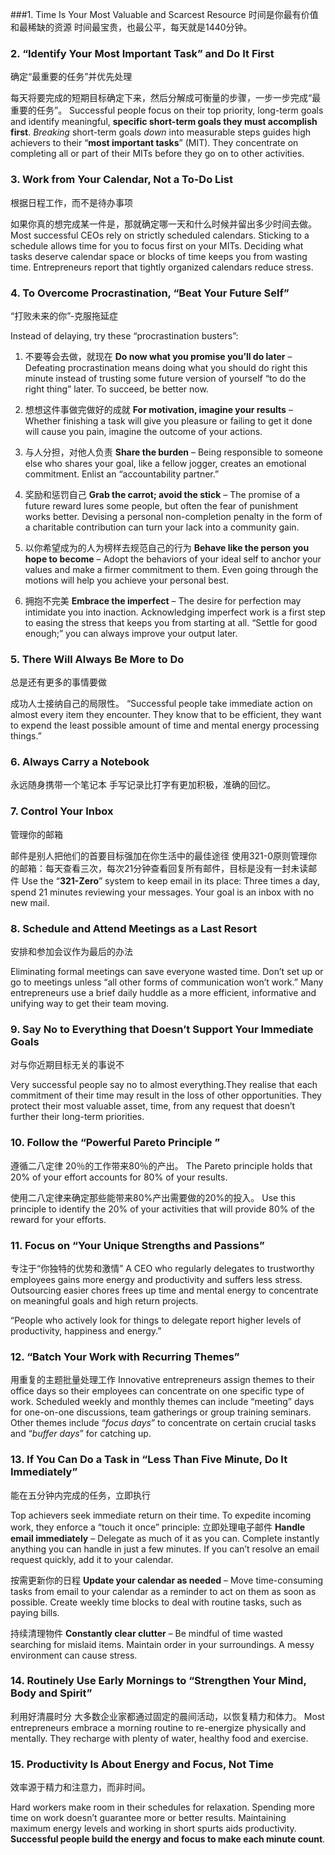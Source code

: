 ###1. Time Is Your Most Valuable and Scarcest Resource
时间是你最有价值和最稀缺的资源
时间最宝贵，也最公平，每天就是1440分钟。

### 2. “Identify Your Most Important Task” and Do It First
确定“最重要的任务”并优先处理

每天将要完成的短期目标确定下来，然后分解成可衡量的步骤，一步一步完成“最重要的任务”。
Successful people focus on their top priority, long-term goals and identify meaningful, **specific short-term goals they must accomplish first**. *Breaking* short-term goals *down* into measurable steps guides high achievers to their “**most important tasks**” (MIT). They concentrate on completing all or part of their MITs before they go on to other activities.

### 3. Work from Your Calendar, Not a To-Do List
根据日程工作，而不是待办事项

如果你真的想完成某一件是，那就确定哪一天和什么时候并留出多少时间去做。
Most successful CEOs rely on strictly scheduled calendars. Sticking to a schedule allows time for you to focus first on your MITs. 
Deciding what tasks deserve calendar space or blocks of time keeps you from wasting time. Entrepreneurs report that tightly organized calendars reduce stress.

### 4. To Overcome Procrastination, “Beat Your Future Self”
“打败未来的你”-克服拖延症

Instead of delaying, try these “procrastination busters”:
1) 不要等会去做，就现在
**Do now what you promise you’ll do later** – Defeating procrastination means doing what you should do right this minute instead of trusting some future version of yourself “to do the right thing” later. To succeed, be better now.

2)  想想这件事做完做好的成就
**For motivation, imagine your results** – Whether finishing a task will give you pleasure or failing to get it done will cause you pain, imagine the outcome of your actions.

3)  与人分担，对他人负责
**Share the burden** – Being responsible to someone else who shares your goal, like a fellow jogger, creates an emotional commitment. Enlist an “accountability partner.”

4)  奖励和惩罚自己
**Grab the carrot; avoid the stick** – The promise of a future reward lures some people, but often the fear of punishment works better. Devising a personal non-completion penalty in the form of a charitable contribution can turn your lack into a community gain.

5)  以你希望成为的人为榜样去规范自己的行为
**Behave like the person you hope to become** – Adopt the behaviors of your ideal self to anchor your values and make a firmer commitment to them. Even going through the motions will help you achieve your personal best.

6)  拥抱不完美
**Embrace the imperfect** – The desire for perfection may intimidate you into inaction. Acknowledging imperfect work is a first step to easing the stress that keeps you from starting at all. “Settle for good enough;” you can always improve your output later.

### 5. There Will Always Be More to Do
总是还有更多的事情要做

成功人士接纳自己的局限性。
“Successful people take immediate action on almost every item they encounter. They know that to be efficient, they want to expend the least possible amount of time and mental energy processing things.”

### 6. Always Carry a Notebook 
永远随身携带一个笔记本
手写记录比打字有更加积极，准确的回忆。

### 7. Control Your Inbox
管理你的邮箱

邮件是别人把他们的首要目标强加在你生活中的最佳途径
使用321-0原则管理你的邮箱：每天查看三次，每次21分钟查看回复所有邮件，目标是没有一封未读邮件 
Use the “**321-Zero**” system to keep email in its place: 
Three times a day, spend 21 minutes reviewing your messages. Your goal is an inbox with no new mail.

### 8. Schedule and Attend Meetings as a Last Resort
安排和参加会议作为最后的办法

Eliminating formal meetings can save everyone wasted time. Don’t set up or go to meetings unless “all other forms of communication won’t work.” Many entrepreneurs use a brief daily huddle as a more efficient, informative and unifying way to get their team moving.

### 9. Say No to Everything that Doesn’t Support Your Immediate Goals
对与你近期目标无关的事说不

Very successful people say no to almost everything.They realise that each commitment of their time may result in the loss of other opportunities. They protect their most valuable asset, time, from any request that doesn’t further their long-term priorities.

### 10. Follow the “Powerful Pareto Principle ”
遵循二八定律
20％的工作带来80％的产出。
The Pareto principle holds that 20% of your effort accounts for 80% of your results. 

使用二八定律来确定那些能带来80%产出需要做的20%的投入。
Use this principle to identify the 20% of your activities that will provide 80% of the reward for your efforts.


### 11. Focus on “Your Unique Strengths and Passions”
专注于“你独特的优势和激情”
A CEO who regularly delegates to trustworthy employees gains more energy and productivity and suffers less stress. Outsourcing easier chores frees up time and mental energy to concentrate on meaningful goals and high return projects.

“People who actively look for things to delegate report higher levels of productivity, happiness and energy.”

### 12. “Batch Your Work with Recurring Themes”
用重复的主题批量处理工作
Innovative entrepreneurs assign themes to their office days so their employees can concentrate on one specific type of work. Scheduled weekly and monthly themes can include “meeting” days for one-on-one discussions, team gatherings or group training seminars. Other themes include “*focus days*” to concentrate on certain crucial tasks and “*buffer days*” for catching up.

### 13. If You Can Do a Task in “Less Than Five Minute, Do It Immediately”
能在五分钟内完成的任务，立即执行

Top achievers seek immediate return on their time. To expedite incoming work, they enforce a “touch it once” principle:
立即处理电子邮件
**Handle email immediately** – Delegate as much of it as you can. Complete instantly anything you can handle in just a few minutes. If you can’t resolve an email request quickly, add it to your calendar.

按需更新你的日程
**Update your calendar as needed** – Move time-consuming tasks from email to your calendar as a reminder to act on them as soon as possible. Create weekly time blocks to deal with routine tasks, such as paying bills.

持续清理物件
**Constantly clear clutter** – Be mindful of time wasted searching for mislaid items. Maintain order in your surroundings. A messy environment can cause stress.

### 14. Routinely Use Early Mornings to “Strengthen Your Mind, Body and Spirit”
利用好清晨时分
大多数企业家都通过固定的晨间活动，以恢复精力和体力。
Most entrepreneurs embrace a morning routine to re-energize physically and mentally. They recharge with plenty of water, healthy food and exercise.

### 15. Productivity Is About Energy and Focus, Not Time
效率源于精力和注意力，而非时间。

Hard workers make room in their schedules for relaxation. Spending more time on work doesn’t guarantee more or better results. Maintaining maximum energy levels and working in short spurts aids productivity. **Successful people build the energy and focus to make each minute count**.
